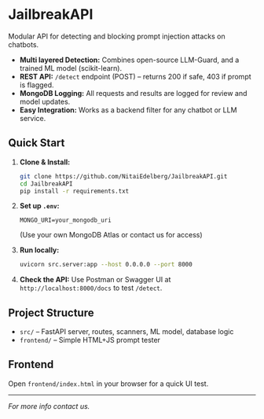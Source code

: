 # JailbreakAPI

Modular API for detecting and blocking prompt injection attacks on chatbots.

* **Multi layered Detection:** Combines open-source LLM-Guard, and a trained ML model (scikit-learn).
* **REST API:** `/detect` endpoint (POST) – returns 200 if safe, 403 if prompt is flagged.
* **MongoDB Logging:** All requests and results are logged for review and model updates.
* **Easy Integration:** Works as a backend filter for any chatbot or LLM service.

## Quick Start

1. **Clone & Install:**

   ```bash
   git clone https://github.com/NitaiEdelberg/JailbreakAPI.git
   cd JailbreakAPI
   pip install -r requirements.txt
   ```

2. **Set up `.env`:**

   ```
   MONGO_URI=your_mongodb_uri
   ```

   (Use your own MongoDB Atlas or contact us for access)

3. **Run locally:**

   ```bash
   uvicorn src.server:app --host 0.0.0.0 --port 8000
   ```

4. **Check the API:**
   Use Postman or Swagger UI at `http://localhost:8000/docs` to test `/detect`.

## Project Structure

* `src/` – FastAPI server, routes, scanners, ML model, database logic
* `frontend/` – Simple HTML+JS prompt tester

## Frontend

Open `frontend/index.html` in your browser for a quick UI test.

---

*For more info contact us.*
